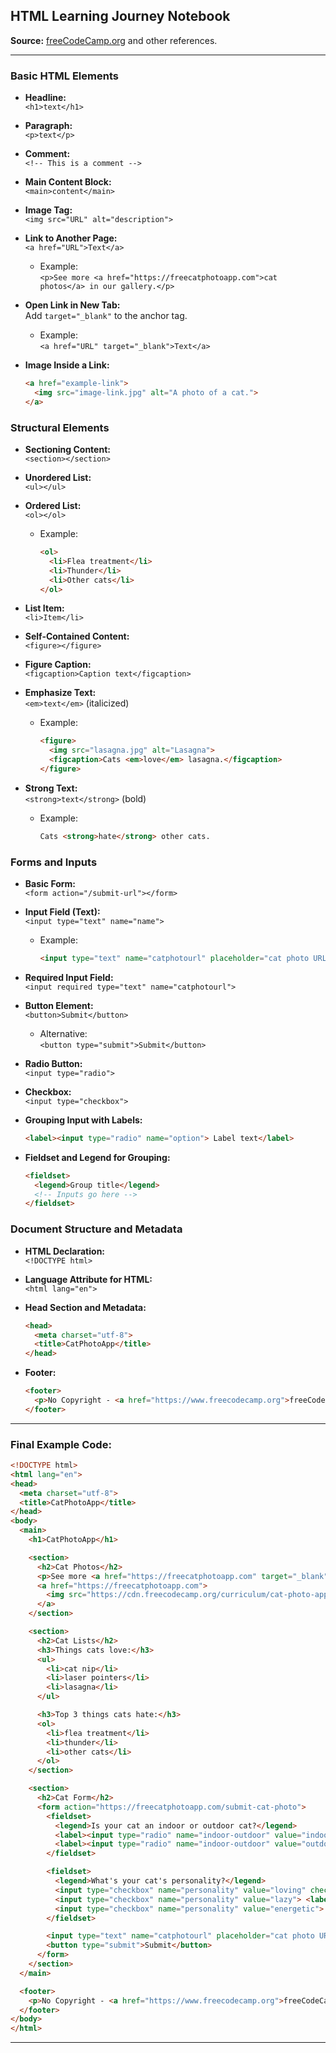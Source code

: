 ## HTML Learning Journey Notebook  
**Source:** [freeCodeCamp.org](https://www.freecodecamp.org) and other references.

---

### Basic HTML Elements
- **Headline:**  
  `<h1>text</h1>`

- **Paragraph:**  
  `<p>text</p>`

- **Comment:**  
  `<!-- This is a comment -->`

- **Main Content Block:**  
  `<main>content</main>`

- **Image Tag:**  
  `<img src="URL" alt="description">`

- **Link to Another Page:**  
  `<a href="URL">Text</a>`  
  - Example:  
    `<p>See more <a href="https://freecatphotoapp.com">cat photos</a> in our gallery.</p>`

- **Open Link in New Tab:**  
  Add `target="_blank"` to the anchor tag.  
  - Example:  
    `<a href="URL" target="_blank">Text</a>`

- **Image Inside a Link:**  
  ```html
  <a href="example-link">
    <img src="image-link.jpg" alt="A photo of a cat.">
  </a>
  ```

### Structural Elements
- **Sectioning Content:**  
  `<section></section>`

- **Unordered List:**  
  `<ul></ul>`

- **Ordered List:**  
  `<ol></ol>`  
  - Example:  
    ```html
    <ol>
      <li>Flea treatment</li>
      <li>Thunder</li>
      <li>Other cats</li>
    </ol>
    ```

- **List Item:**  
  `<li>Item</li>`

- **Self-Contained Content:**  
  `<figure></figure>`

- **Figure Caption:**  
  `<figcaption>Caption text</figcaption>`

- **Emphasize Text:**  
  `<em>text</em>` (italicized)  
  - Example:  
    ```html
    <figure>
      <img src="lasagna.jpg" alt="Lasagna">
      <figcaption>Cats <em>love</em> lasagna.</figcaption>
    </figure>
    ```

- **Strong Text:**  
  `<strong>text</strong>` (bold)  
  - Example:  
    ```html
    Cats <strong>hate</strong> other cats.
    ```

### Forms and Inputs
- **Basic Form:**  
  `<form action="/submit-url"></form>`

- **Input Field (Text):**  
  `<input type="text" name="name">`  
  - Example:  
    ```html
    <input type="text" name="catphotourl" placeholder="cat photo URL">
    ```

- **Required Input Field:**  
  `<input required type="text" name="catphotourl">`

- **Button Element:**  
  `<button>Submit</button>`  
  - Alternative:  
    `<button type="submit">Submit</button>`

- **Radio Button:**  
  `<input type="radio">`

- **Checkbox:**  
  `<input type="checkbox">`

- **Grouping Input with Labels:**  
  ```html
  <label><input type="radio" name="option"> Label text</label>
  ```

- **Fieldset and Legend for Grouping:**  
  ```html
  <fieldset>
    <legend>Group title</legend>
    <!-- Inputs go here -->
  </fieldset>
  ```

### Document Structure and Metadata
- **HTML Declaration:**  
  `<!DOCTYPE html>`

- **Language Attribute for HTML:**  
  `<html lang="en">`

- **Head Section and Metadata:**  
  ```html
  <head>
    <meta charset="utf-8">
    <title>CatPhotoApp</title>
  </head>
  ```

- **Footer:**  
  ```html
  <footer>
    <p>No Copyright - <a href="https://www.freecodecamp.org">freeCodeCamp.org</a></p>
  </footer>
  ```

---

### Final Example Code:
```html
<!DOCTYPE html>
<html lang="en">
<head>
  <meta charset="utf-8">
  <title>CatPhotoApp</title>
</head>
<body>
  <main>
    <h1>CatPhotoApp</h1>

    <section>
      <h2>Cat Photos</h2>
      <p>See more <a href="https://freecatphotoapp.com" target="_blank">cat photos</a> in our gallery.</p>
      <a href="https://freecatphotoapp.com">
        <img src="https://cdn.freecodecamp.org/curriculum/cat-photo-app/relaxing-cat.jpg" alt="A cute orange cat lying on its back.">
      </a>
    </section>

    <section>
      <h2>Cat Lists</h2>
      <h3>Things cats love:</h3>
      <ul>
        <li>cat nip</li>
        <li>laser pointers</li>
        <li>lasagna</li>
      </ul>

      <h3>Top 3 things cats hate:</h3>
      <ol>
        <li>flea treatment</li>
        <li>thunder</li>
        <li>other cats</li>
      </ol>
    </section>

    <section>
      <h2>Cat Form</h2>
      <form action="https://freecatphotoapp.com/submit-cat-photo">
        <fieldset>
          <legend>Is your cat an indoor or outdoor cat?</legend>
          <label><input type="radio" name="indoor-outdoor" value="indoor" checked> Indoor</label>
          <label><input type="radio" name="indoor-outdoor" value="outdoor"> Outdoor</label>
        </fieldset>

        <fieldset>
          <legend>What's your cat's personality?</legend>
          <input type="checkbox" name="personality" value="loving" checked> <label for="loving">Loving</label>
          <input type="checkbox" name="personality" value="lazy"> <label for="lazy">Lazy</label>
          <input type="checkbox" name="personality" value="energetic"> <label for="energetic">Energetic</label>
        </fieldset>

        <input type="text" name="catphotourl" placeholder="cat photo URL" required>
        <button type="submit">Submit</button>
      </form>
    </section>
  </main>

  <footer>
    <p>No Copyright - <a href="https://www.freecodecamp.org">freeCodeCamp.org</a></p>
  </footer>
</body>
</html>
```

---

